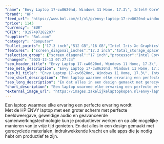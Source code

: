 ```yaml
---
"name": "Envy Laptop 17-cw0620nd, Windows 11 Home, 17.3\", Intel® Core™ i5, 16GB RAM, 512GB SSD, FHD, Natuurlijk zilver"
"brand": "HP"
"feed_url": "https://www.bol.com/nl/nl/p/envy-laptop-17-cw0620nd-windows-11-home-17-3-intel-core-i5-16gb-ram-512gb-ssd-fhd-natuurlijk-zilver/9300000153224733"
"price": 1143
"currency": "EUR"
"GTIN": "0197497282207"
"supplier": "Bol.com"
"category": "Computer"
"bullet_points": ["17.3 inch","512 GB","16 GB","Intel Iris Xe Graphics","Windows"]
"features": {"screen_diagonal_inches":"17.3 inch","total_storage_space":"512 GB","memory_size":"16 GB","graphics_card":"Intel Iris Xe Graphics","operating_system":"Windows"}
"selection_group": {"screen_diagonal":"17 inch","processor":"Intel Core i5","changed_price_past_3_days":false,"product_family":"Envy"}
"changed": "2023-12-13 07:27:24"
"seo_header_title": "Envy Laptop 17-cw0620nd, Windows 11 Home, 17.3\", Intel® Core™ i5, 16GB RAM, 512GB SSD, FHD, Natuurlijk zilver"
"seo_meta_description": "Envy Laptop 17-cw0620nd, Windows 11 Home, 17.3\", Intel® Core™ i5, 16GB RAM, 512GB SSD, FHD, Natuurlijk zilver"
"seo_h1_title": "Envy Laptop 17-cw0620nd, Windows 11 Home, 17.3\", Intel® Core™ i5, 16GB RAM, 512GB SSD, FHD, Natuurlijk zilver"
"seo_short_description": "Een laptop waarmee elke ervaring een perfecte ervaring wordt <br />Met de HP ENVY laptop met een groter scherm met perfecte beeldweergave, geweldige audio en geavanceerde samenwerkingstechnologie kun je productiever werken en op alle mogelijke manieren van je vrije tijd genieten."
"seo_long_description": "En dat alles in een design gemaakt met gerecyclede materialen, indrukwekkende kracht en alle apps die je nodig hebt om productief te zijn."
"short_description": "Een laptop waarmee elke ervaring een perfecte ervaring wordt Met de HP ENVY laptop met een groter scherm met perfecte beeldweergave, geweldige audio en geavanceerde samenwerkingstechnologie kun je productiever werken en op alle mogelijke manieren van je vrije tijd genieten. En dat alles in een design gemaakt met gerecyclede materialen, indrukwekkende kracht en alle apps die je nodig hebt om productief te zijn."
"external_image_url": "https://images.zakelijkelaptopkopen.nl/envy-laptop-17-cw0620nd-windows-11-home-17-3-intel-core-i5-16gb-ram-512gb-ssd-fhd-natuurlijk-zilver.webp"
---
```


Een laptop waarmee elke ervaring een perfecte ervaring wordt <br />Met de HP ENVY laptop met een groter scherm met perfecte beeldweergave, geweldige audio en geavanceerde samenwerkingstechnologie kun je productiever werken en op alle mogelijke manieren van je vrije tijd genieten. En dat alles in een design gemaakt met gerecyclede materialen, indrukwekkende kracht en alle apps die je nodig hebt om productief te zijn.